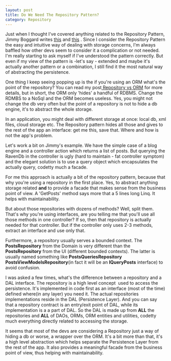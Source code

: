 ```yaml
---
layout: post
title: Do We Need The Repository Pattern?
category: Repository
---
```


Just when I thought I've covered anything related to the Repository Pattern, Jimmy Boggard writes [this](http://lostechies.com/jimmybogard/2012/09/20/limiting-your-abstractions/) and [this](http://lostechies.com/jimmybogard/2012/10/08/favor-query-objects-over-repositories) . Since I consider the Repository Pattern the easy and intuitive way of dealing with storage concerns, I'm always baffled how other devs seem to consider it a complication or not needed. I'm really starting to ask myself if I've understood the pattern correctly. But even if my view of the pattern is -let's say - extended and maybe it's actually another pattern or a combination, I still find it the most natural way of abstracting the persistence.

 One thing I keep seeing popping up is the if you're using an ORM what's the point of the repository? You can read my post[ Repository vs ORM](http://www.sapiensworks.com/blog/post/2012/04/15/The-Repository-Pattern-Vs-ORM.aspx) for more details, but in short, the ORM only 'hides' a handful of RDBMS. Change the RDMBS to a NoSql and the ORM becomes useless. Yes, you might not change the db very often but the point of a repository is not to hide a db engine, it's to abstract the whole storage.

 In an application, you might deal with different storage at once: local db, xml files, cloud storage etc. The Repository pattern hides all those and gives to the rest of the app an interface: get me this, save that. Where and how is not the app's problem.

 Let's work a bit on Jimmy's example. We have the simple case of a blog engine and a controller action which returns a list of posts. But querying the RavenDb in the controller is ugly (hard to maintain - fat controller symptom) and the elegant solution is to use a query object which encapsulates the actually query, codetty much a facade.

 For me this approach is actually a bit of the repository pattern, because that why you're using a repository in the first place. Yes, to abstract anything storage related **and** to provide a facade that makes sense from the business point of view. A 'GetPosts' method says more that a 5 lines long Linq. It helps with maintainability.

 But about those repositories with dozens of methods? Well, split them. That's why you're using interfaces, are you telling me that you'll use all those methods in one controller? If so, then that repository is actually needed for that controller. But if the controller only uses 2-3 methods, extract an interface and use only that.

 Furthermore, a repository usually serves a bounded context. The **PostsRepository** from the Domain is very different than the **PostsRepository** from the UI (different bounded contexts). The latter is usually named something like **PostsQueriesRepository** **PostsViewModelsRepository**(in fact it will be an **IQueryPosts** interface) to avoid confusion.

 I was asked a few times, what's the difference between a repository and a DAL interface. The repository is a high level concept  used to access the persistence. It's implemented in code first as an interface (most of the time) defined where(in any layer) you need it. The actual repositories implementations reside in the DAL (Persistence Layer). And you can say that a repository contract is an entry/exit point of DAL, while its implementation is a a part of DAL. So the DAL is made up from **ALL** the repositories and **ALL** of DAOs, ORMs, ORM entities and utilities, codetty much everything directly related to accessing the storage.  
  
It seems that most of the devs are considering a Repository just a way of hiding a db or worse, a wrapper over the ORM. It's a bit more than that, it's a high level abstraction which helps separate the Persistence Layer from the rest of the app. It also provides a meaningful facade from the business point of view, thus helping with maintainability.


